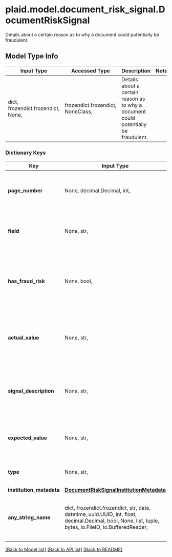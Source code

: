 # plaid.model.document_risk_signal.DocumentRiskSignal

Details about a certain reason as to why a document could potentially be fraudulent.

## Model Type Info
Input Type | Accessed Type | Description | Notes
------------ | ------------- | ------------- | -------------
dict, frozendict.frozendict, None,  | frozendict.frozendict, NoneClass,  | Details about a certain reason as to why a document could potentially be fraudulent. | 

### Dictionary Keys
Key | Input Type | Accessed Type | Description | Notes
------------ | ------------- | ------------- | ------------- | -------------
**page_number** | None, decimal.Decimal, int,  | NoneClass, decimal.Decimal,  | The relevant page associated with the risk signal | 
**field** | None, str,  | NoneClass, str,  | The field which the risk signal was computed for | 
**has_fraud_risk** | None, bool,  | NoneClass, BoolClass,  | A flag used to quickly identify if the signal indicates that this field is authentic or fraudulent | 
**actual_value** | None, str,  | NoneClass, str,  | The derived value obtained in the risk signal calculation process for this field | 
**signal_description** | None, str,  | NoneClass, str,  | A human-readable explanation providing more detail into the particular risk signal | 
**expected_value** | None, str,  | NoneClass, str,  | The expected value of the field, as seen on the document | 
**type** | None, str,  | NoneClass, str,  | The result from the risk signal check. | 
**institution_metadata** | [**DocumentRiskSignalInstitutionMetadata**](DocumentRiskSignalInstitutionMetadata.md) | [**DocumentRiskSignalInstitutionMetadata**](DocumentRiskSignalInstitutionMetadata.md) |  | 
**any_string_name** | dict, frozendict.frozendict, str, date, datetime, uuid.UUID, int, float, decimal.Decimal, bool, None, list, tuple, bytes, io.FileIO, io.BufferedReader,  | frozendict.frozendict, str, decimal.Decimal, BoolClass, NoneClass, tuple, bytes, FileIO | any string name can be used but the value must be the correct type | [optional]

[[Back to Model list]](../../README.md#documentation-for-models) [[Back to API list]](../../README.md#documentation-for-api-endpoints) [[Back to README]](../../README.md)

